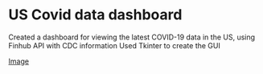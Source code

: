 # US Covid data dashboard
Created a dashboard for viewing the latest COVID-19 data in the US, using Finhub API with CDC information
Used Tkinter to create the GUI

[Image](https://github.com/avivwachman/covid_proj-personalProject-Python/blob/main/Images/main_photo.jpg)
